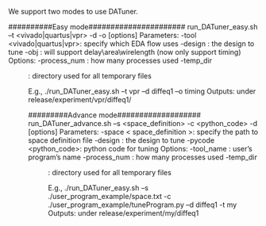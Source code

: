 We support two modes to use DATuner.

##########Easy mode######################
  run_DATuner_easy.sh –t <vivado|quartus|vpr> -d <design> -o <objective> [options]
    Parameters:
      -tool <vivado|quartus|vpr>: specify which EDA flow uses
      -design <design>: the design to tune
      -obj <objective>: will support delay\area\wirelength (now only support timing)
    Options:
      -process_num <number>: how many processes used
      -temp_dir <dir>: directory used for all temporary files

  E.g., ./run_DATuner_easy.sh –t vpr –d diffeq1 –o timing
  Outputs: under release/experiment/vpr/diffeq1/ 


#########Advance mode###################
  run_DATuner_advance.sh –s <space_definition> -c <python_code> -d <design> [options]
    Parameters:
      -space < space_definition >: specify the path to space definition file
      -design <design>: the design to tune
      -pycode <python_code>:  python code for tuning
    Options:
      -tool_name <name>: user’s program’s name
      -process_num <number>: how many processes used
      -temp_dir <dir>: directory used for all temporary files

  E.g., ./run_DATuner_easy.sh –s ./user_program_example/space.txt  -c ./user_program_example/tuneProgram.py –d diffeq1 -t my 
  Outputs: under release/experiment/my/diffeq1



